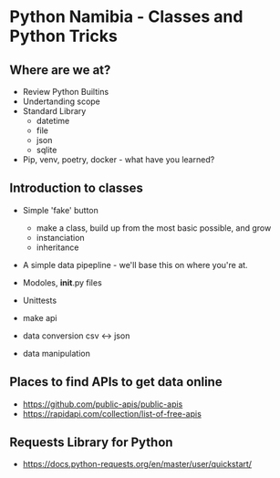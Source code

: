 # Python Namibia - Classes and Python Tricks

## Where are we at?
- Review Python Builtins
- Undertanding scope
- Standard Library
    - datetime
    - file
    - json
    - sqlite
- Pip, venv, poetry, docker - what have you learned?


## Introduction to classes
- Simple 'fake' button
    - make a class, build up from the most basic possible, and grow
    - instanciation
    - inheritance
- A simple data pipepline - we'll base this on where you're at.
- Modoles, __init__.py files
- Unittests

- make api
- data conversion csv <-> json
- data manipulation

## Places to find APIs to get data online
- https://github.com/public-apis/public-apis
- https://rapidapi.com/collection/list-of-free-apis


## Requests Library for Python
- https://docs.python-requests.org/en/master/user/quickstart/
